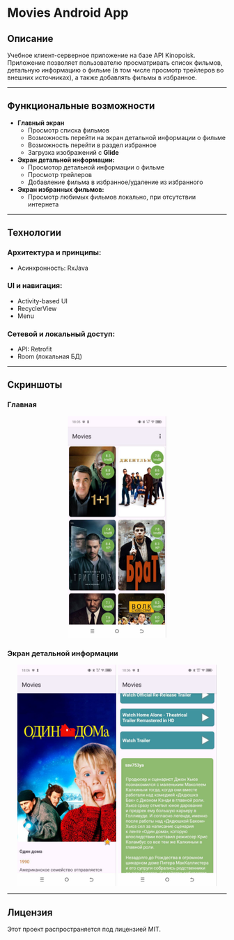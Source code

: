 # Movies Android App

## Описание

Учебное клиент-серверное приложение на базе API Kinopoisk. Приложение позволяет пользователю просматривать список фильмов, детальную информацию о фильме (в том числе просмотр трейлеров во внешних источниках), а также добавлять фильмы в избранное.

---

## Функциональные возможности

- **Главный экран** 
    - Просмотр списка фильмов
    - Возможность перейти на экран детальной информации о фильме
    - Возможность перейти в раздел избранное
    - Загрузка изображений с **Glide**
- **Экран детальной информации:**
    - Просмотор детальной информации о фильме
    - Просмотр трейлеров
    - Добавление фильма в избранное/удаление из избранного
- **Экран избранных фильмов:**
    - Просмотр любимых фильмов локально, при отсутствии интернета
---

## Технологии

### Архитектура и принципы:
- Асинхронность: RxJava

### UI и навигация:
- Activity-based UI
- RecyclerView
- Menu

### Сетевой и локальный доступ:
- API: Retrofit
- Room (локальная БД)
---

## Скриншоты

### Главная 

<p align="center">
  <img src="assets/screenshot_main_movies.jpg" width="45%" alt="Главная страница">
</p>

### Экран детальной информации 

<p align="center">
  <img src="assets/screenshot_detailed_movies.jpg" width="45%" alt="Список врачей">
  <img src="assets/screenshot_detailed_movies_2.jpg" width="45%" alt="Детальная информация о враче">
</p>

---

## Лицензия

Этот проект распространяется под лицензией MIT.
